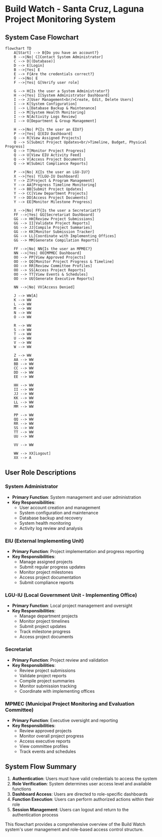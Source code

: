 # Build Watch - Santa Cruz, Laguna Project Monitoring System

## System Case Flowchart

```mermaid
flowchart TD
    A[Start] --> B{Do you have an account?}
    B -->|No| C[Contact System Administrator]
    C --> D[(Database)]
    D --> E[Login]
    B -->|Yes| E
    E --> F{Are the credentials correct?}
    F -->|No| E
    F -->|Yes| G[Verify user role]
    
    G --> H{Is the user a System Administrator?}
    H -->|Yes| I[System Administrator Dashboard]
    I --> J[User Management<br/>Create, Edit, Delete Users]
    I --> K[System Configuration]
    I --> L[Database Backup & Maintenance]
    I --> M[System Health Monitoring]
    I --> N[Activity Logs Review]
    I --> O[Department & Group Management]
    
    H -->|No| P{Is the user an EIU?}
    P -->|Yes| Q[EIU Dashboard]
    Q --> R[View Assigned Projects]
    Q --> S[Submit Project Updates<br/>Timeline, Budget, Physical Progress]
    Q --> T[Monitor Project Progress]
    Q --> U[View EIU Activity Feed]
    Q --> V[Access Project Documents]
    Q --> W[Submit Compliance Reports]
    
    P -->|No| X{Is the user an LGU-IU?}
    X -->|Yes| Y[LGU-IU Dashboard]
    Y --> Z[Project & Program Management]
    Y --> AA[Progress Timeline Monitoring]
    Y --> BB[Submit Project Updates]
    Y --> CC[View Department Projects]
    Y --> DD[Access Project Documents]
    Y --> EE[Monitor Milestone Progress]
    
    X -->|No| FF{Is the user a Secretariat?}
    FF -->|Yes| GG[Secretariat Dashboard]
    GG --> HH[Review Project Submissions]
    GG --> II[Validate Project Reports]
    GG --> JJ[Compile Project Summaries]
    GG --> KK[Monitor Submission Tracker]
    GG --> LL[Coordinate with Implementing Offices]
    GG --> MM[Generate Compilation Reports]
    
    FF -->|No| NN{Is the user an MPMEC?}
    NN -->|Yes| OO[MPMEC Dashboard]
    OO --> PP[View Approved Projects]
    OO --> QQ[Monitor Project Progress & Timeline]
    OO --> RR[Review Committee Profiles]
    OO --> SS[Access Project Reports]
    OO --> TT[View Events & Schedules]
    OO --> UU[Generate Executive Reports]
    
    NN -->|No| VV[Access Denied]
    
    J --> WW[A]
    K --> WW
    L --> WW
    M --> WW
    N --> WW
    O --> WW
    
    R --> WW
    S --> WW
    T --> WW
    U --> WW
    V --> WW
    W --> WW
    
    Z --> WW
    AA --> WW
    BB --> WW
    CC --> WW
    DD --> WW
    EE --> WW
    
    HH --> WW
    II --> WW
    JJ --> WW
    KK --> WW
    LL --> WW
    MM --> WW
    
    PP --> WW
    QQ --> WW
    RR --> WW
    SS --> WW
    TT --> WW
    UU --> WW
    
    VV --> WW
    
    WW --> XX[Logout]
    XX --> A
```

## User Role Descriptions

### System Administrator
- **Primary Function**: System management and user administration
- **Key Responsibilities**:
  - User account creation and management
  - System configuration and maintenance
  - Database backup and recovery
  - System health monitoring
  - Activity log review and analysis

### EIU (External Implementing Unit)
- **Primary Function**: Project implementation and progress reporting
- **Key Responsibilities**:
  - Manage assigned projects
  - Submit regular progress updates
  - Monitor project milestones
  - Access project documentation
  - Submit compliance reports

### LGU-IU (Local Government Unit - Implementing Office)
- **Primary Function**: Local project management and oversight
- **Key Responsibilities**:
  - Manage department projects
  - Monitor project timelines
  - Submit project updates
  - Track milestone progress
  - Access project documents

### Secretariat
- **Primary Function**: Project review and validation
- **Key Responsibilities**:
  - Review project submissions
  - Validate project reports
  - Compile project summaries
  - Monitor submission tracking
  - Coordinate with implementing offices

### MPMEC (Municipal Project Monitoring and Evaluation Committee)
- **Primary Function**: Executive oversight and reporting
- **Key Responsibilities**:
  - Review approved projects
  - Monitor overall project progress
  - Access executive reports
  - View committee profiles
  - Track events and schedules

## System Flow Summary

1. **Authentication**: Users must have valid credentials to access the system
2. **Role Verification**: System determines user access level and available functions
3. **Dashboard Access**: Users are directed to role-specific dashboards
4. **Function Execution**: Users can perform authorized actions within their role
5. **Session Management**: Users can logout and return to the authentication process

This flowchart provides a comprehensive overview of the Build Watch system's user management and role-based access control structure. 